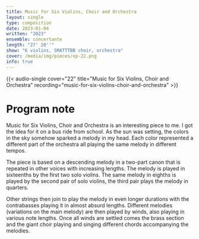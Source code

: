 ```yaml
---
title: Music for Six Violins, Choir and Orchestra
layout: single
type: composition
date: 2023-01-04
written: "2023"
ensemble: concertante
length: "27' 20''"
show: "6 violins, SMATTTBB choir, orchestra"
cover: /media/img/pieces/op-22.png
info: true
---
```


{{< audio-single cover="22" title="Music for Six Violins, Choir and Orchestra" recording="music-for-six-violins-choir-and-orchestra" >}}

# Program note

Music for Six Violins, Choir and Orchestra is an interesting piece to me. I got the idea for it on a bus ride from school. As the sun was setting, the colors in the sky somehow sparked a melody in my head. Each color represented a different part of the orchestra all playing the same melody in different tempos.

The piece is based on a descending melody in a two-part canon that is repeated in other voices with increasing lengths. The melody is played in sixteenths by the first two solo violins. The same melody in eighths is played by the second pair of solo violins, the third pair plays the melody in quarters.

Other strings then join to play the melody in even longer durations with the contrabasses playing it in almost absurd lengths. Different melodies (variations on the main melody) are then played by winds, also playing in various note lengths. Once all winds are settled comes the brass section and the giant choir playing and singing different chords accompanying the melodies.